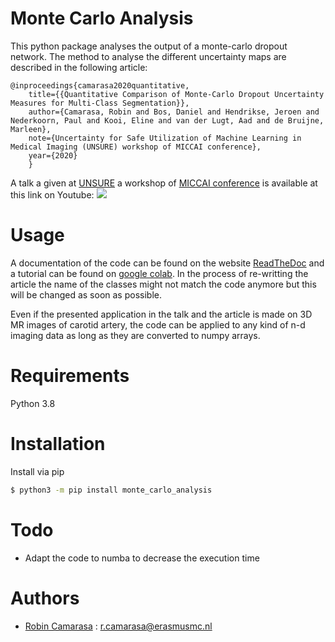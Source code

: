 # Monte Carlo Analysis

This python package analyses the output of a monte-carlo dropout network. The method to analyse the different uncertainty maps are described in the following article:
```
@inproceedings{camarasa2020quantitative,
    title={{Quantitative Comparison of Monte-Carlo Dropout Uncertainty Measures for Multi-Class Segmentation}},
    author={Camarasa, Robin and Bos, Daniel and Hendrikse, Jeroen and Nederkoorn, Paul and Kooi, Eline and van der Lugt, Aad and de Bruijne, Marleen},
    note={Uncertainty for Safe Utilization of Machine Learning in Medical Imaging (UNSURE) workshop of MICCAI conference},
    year={2020}
    }
```

A talk a given at [UNSURE](https://unsuremiccai.github.io/) a workshop of [MICCAI conference](https://www.miccai2020.org/en/) is available at this link on Youtube:
[![](http://img.youtube.com/vi/Uw2r1JRSxgE/0.jpg)](http://www.youtube.com/watch?v=Uw2r1JRSxgE)
 
# Usage

A documentation of the code can be found on the website [ReadTheDoc](https://monte-carlo-analysis.readthedocs.io/en/latest/) and a tutorial can be found on [google colab](https://colab.research.google.com/drive/1Sw5mnIiho8YdEkVykrRTH12KjD51OuNp?usp=sharing). In the process of re-writting the article the name of the classes might not match the code anymore but this will be changed as soon as possible.

Even if the presented application in the talk and the article is made on 3D MR images of carotid artery, the code can be applied to any kind of n-d imaging data as long as they are converted to numpy arrays.

# Requirements

Python 3.8

# Installation

Install via pip
``` bash
$ python3 -m pip install monte_carlo_analysis
```

# Todo

- Adapt the code to numba to decrease the execution time

# Authors

- [Robin Camarasa](https://github.com/RobinCamarasa) : [r.camarasa@erasmusmc.nl](mailto:r.camarasa@erasmusmc.nl)
